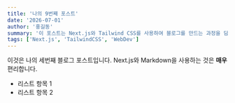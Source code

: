 ```yaml
---
title: '나의 9번째 포스트'
date: '2026-07-01'
author: '홍길동'
summary: '이 포스트는 Next.js와 Tailwind CSS를 사용하여 블로그를 만드는 과정을 담고 있습니다. 기본적인 설정부터 시작하여 동적 라우팅까지 다룹니다.'
tags: ['Next.js', 'TailwindCSS', 'WebDev']
---
```


이것은 나의 세번째 블로그 포스트입니다.
Next.js와 Markdown을 사용하는 것은 **매우** 편리합니다.

- 리스트 항목 1
- 리스트 항목 2